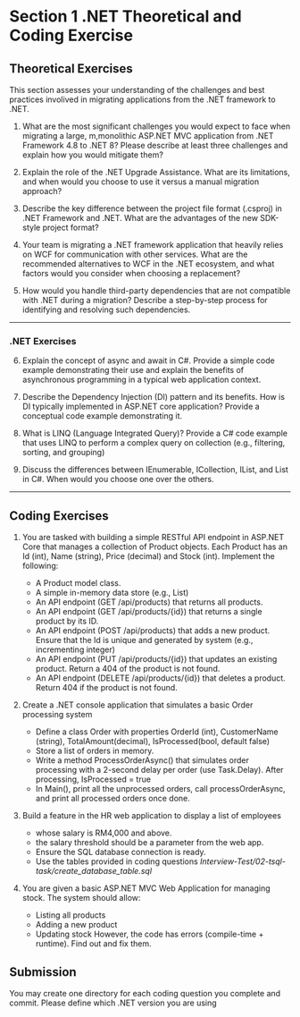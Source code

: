# Section 1 .NET Theoretical and Coding Exercise 

## Theoretical Exercises
This section assesses your understanding of the challenges and best practices involived in migrating applications from the .NET framework to .NET. 

1. What are the most significant challenges you would expect to face when migrating a large, m,monolithic ASP.NET MVC application from .NET Framework 4.8 to .NET 8? Please describe at least three challenges and explain how you would mitigate them?

2. Explain the role of the .NET Upgrade Assistance. What are its limitations, and when would you choose to use it versus a manual migration approach?

3. Describe the key difference between the project file format (.csproj) in .NET Framework and .NET. What are the advantages of the new SDK-style project format?

4. Your team is migrating a .NET framework application that heavily relies on WCF for communication with other services. What are the recommended alternatives to WCF in the .NET ecosystem, and what factors would you consider when choosing a replacement?

5. How would you handle third-party dependencies that are not compatible with .NET during a migration? Describe a step-by-step process for identifying and resolving such dependencies.

---

### .NET Exercises

6. Explain the concept of async and await in C#. Provide a simple code
example demonstrating their use and explain the benefits of asynchronous
programming in a typical web application context.

7. Describe the Dependency Injection (DI) pattern and its benefits. How is DI typically implemented in ASP.NET core application? Provide a conceptual code example demonstrating it.

8. What is LINQ (Language Integrated Query)? Provide a C# code example that uses LINQ to perform a complex query on collection (e.g., filtering, sorting, and grouping)

9. Discuss the differences between IEnumerable<T>, ICollection<T>, IList<T>, and List<T> in C#. When would you choose one over the others.

---

## Coding Exercises

1. You are tasked with building a simple RESTful API endpoint in ASP.NET Core that manages a collection of Product objects. Each Product has an Id (int), Name (string), Price (decimal) and Stock (int). Implement the following: 
    - A Product model class.  
    - A simple in-memory data store (e.g., List<Product>) 
    - An API endpoint (GET /api/products) that returns all products. 
    - An API endpoint (GET /api/products/{id}) that returns a single product by its ID. 
    - An API endpoint (POST /api/products) that adds a new product. Ensure that the Id is unique and generated by system (e.g., incrementing integer) 
    - An API endpoint (PUT /api/products/{id}) that updates an existing product. Return a 404 of the product is not found.
    - An API endpoint (DELETE /api/products/{id}) that deletes a product. Return 404 if the product is not found. 

2. Create a .NET console application that simulates a basic Order processing system 
    - Define a class Order with properties OrderId (int), CustomerName (string), TotalAmount(decimal), IsProcessed(bool, default false)
    - Store a list of orders in memory. 
    - Write a method ProcessOrderAsync() that simulates order processing with a 2-second delay per order (use Task.Delay). After processing, IsProcessed = true
    - In Main(), print all the unprocessed orders, call processOrderAsync, and print all processed orders once done. 

3. Build a feature in the HR web application to display a list of employees 
    - whose salary is RM4,000 and above. 
    - the salary threshold should be a parameter from the web app.
    - Ensure the SQL database connection is ready.
    - Use the tables provided in coding questions _Interview-Test/02-tsql-task/create_database_table.sql_

4. You are given a basic ASP.NET MVC Web Application for managing stock. The system should allow:
    - Listing all products
    - Adding a new product
    - Updating stock
However, the code has errors (compile-time + runtime). Find out and fix them.


## Submission 

You may create one directory for each coding question you complete and commit.
Please define which .NET version you are using
